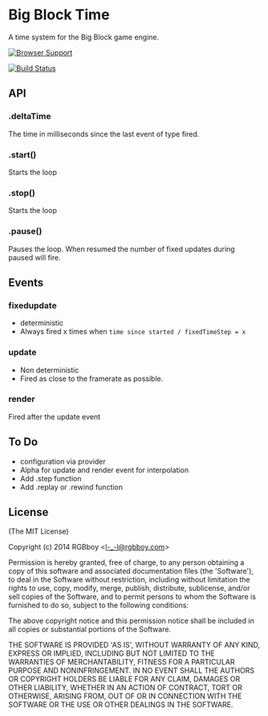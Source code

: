 # Big Block Time

A time system for the Big Block game engine.

[![Browser Support](https://ci.testling.com/rgbboy/big-block-time.png)
](https://ci.testling.com/RGBboy/big-block-time)

[![Build Status](https://secure.travis-ci.org/RGBboy/big-block-time.png)](http://travis-ci.org/RGBboy/big-block-time)

## API

### .deltaTime

The time in milliseconds since the last event of type fired.

### .start()

Starts the loop

### .stop()

Starts the loop

### .pause()

Pauses the loop. When resumed the number of fixed updates during paused will fire.

## Events

### fixedupdate

* deterministic
* Always fired x times when `time since started / fixedTimeStep = x`

### update

* Non deterministic
* Fired as close to the framerate as possible.

### render

Fired after the update event

## To Do

* configuration via provider
* Alpha for update and render event for interpolation
* Add .step function
* Add .replay or .rewind function

## License 

(The MIT License)

Copyright (c) 2014 RGBboy &lt;l-_-l@rgbboy.com&gt;

Permission is hereby granted, free of charge, to any person obtaining
a copy of this software and associated documentation files (the
'Software'), to deal in the Software without restriction, including
without limitation the rights to use, copy, modify, merge, publish,
distribute, sublicense, and/or sell copies of the Software, and to
permit persons to whom the Software is furnished to do so, subject to
the following conditions:

The above copyright notice and this permission notice shall be
included in all copies or substantial portions of the Software.

THE SOFTWARE IS PROVIDED 'AS IS', WITHOUT WARRANTY OF ANY KIND,
EXPRESS OR IMPLIED, INCLUDING BUT NOT LIMITED TO THE WARRANTIES OF
MERCHANTABILITY, FITNESS FOR A PARTICULAR PURPOSE AND NONINFRINGEMENT.
IN NO EVENT SHALL THE AUTHORS OR COPYRIGHT HOLDERS BE LIABLE FOR ANY
CLAIM, DAMAGES OR OTHER LIABILITY, WHETHER IN AN ACTION OF CONTRACT,
TORT OR OTHERWISE, ARISING FROM, OUT OF OR IN CONNECTION WITH THE
SOFTWARE OR THE USE OR OTHER DEALINGS IN THE SOFTWARE.